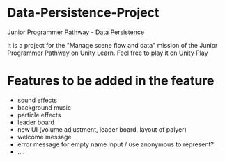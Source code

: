 # Data-Persistence-Project
Junior Programmer Pathway - Data Persistence

It is a project for the "Manage scene flow and data" mission of the Junior Programmer Pathway on Unity Learn.
Feel free to play it on [Unity Play]()

# Features to be added in the feature
* sound effects
* background music
* particle effects
* leader board
* new UI (volume adjustment, leader board, layout of palyer) 
* welcome message
* error message for empty name input / use anonymous to represent?
* ....

